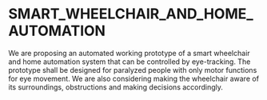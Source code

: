# SMART_WHEELCHAIR_AND_HOME_AUTOMATION
We are proposing an automated working prototype of a smart wheelchair and home automation system that can be controlled by eye-tracking. The prototype shall be designed for paralyzed people with only motor functions for eye movement. We are also considering making the wheelchair aware of its surroundings, obstructions and making decisions accordingly.
